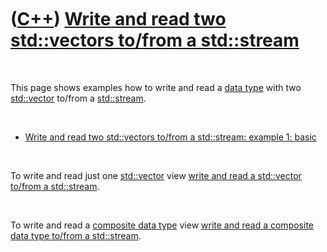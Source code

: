 
 

 

 

 

 

([C++](Cpp.md)) [Write and read two std::vectors to/from a std::stream](CppVectorsToStream.md)
================================================================================================

 

This page shows examples how to write and read a [data
type](CppDataType.md) with two [std::vector](CppVector.md) to/from a
[std::stream](CppStream.md).

 

-   [Write and read two std::vectors to/from a std::stream: example 1:
    basic](CppVectorsToStreamExample1.md)

 

To write and read just one [std::vector](CppVector.md) view [write and
read a std::vector to/from a std::stream](CppVectorToStream.md).

 

To write and read a [composite data type](CppCompositeDataType.md) view
[write and read a composite data type to/from a
std::stream](CppCompositeDataTypeToStream.md).

 

 

 

 

 

 



